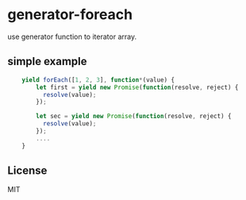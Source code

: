 # generator-foreach 

  use generator function to iterator array.

## simple example

```js
	yield forEach([1, 2, 3], function*(value) {
        let first = yield new Promise(function(resolve, reject) {
          resolve(value); 
        });

        let sec = yield new Promise(function(resolve, reject) {
          resolve(value); 
        });
        ....
    }
```

## License

  MIT
